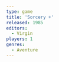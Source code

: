 ```yaml
---
type: game
title: 'Sorcery +'
released: 1985
editors: 
  - Virgin
players: 1
genres:
  - Aventure
---
```


